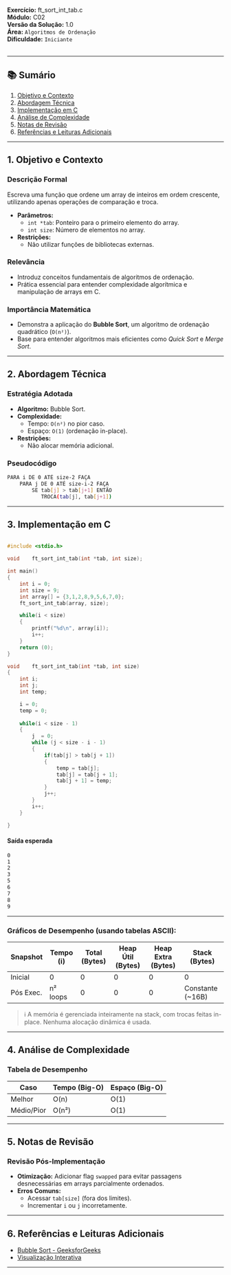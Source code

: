 **Exercício:** ft_sort_int_tab.c  
**Módulo:** C02  
**Versão da Solução:** 1.0  
**Área:** `Algoritmos de Ordenação`  
**Dificuldade:** `Iniciante`  
<br>  

---  

## 📚 Sumário  

1. [Objetivo e Contexto](#1-objetivo-e-contexto)  
2. [Abordagem Técnica](#2-abordagem-técnica)  
3. [Implementação em C](#3-implementação-em-c)  
4. [Análise de Complexidade](#4-análise-de-complexidade)  
5. [Notas de Revisão](#5-notas-de-revisão)  
6. [Referências e Leituras Adicionais](#6-referências-e-leituras-adicionais)  

---  

## 1. Objetivo e Contexto  

### Descrição Formal  
Escreva uma função que ordene um array de inteiros em ordem crescente, utilizando apenas operações de comparação e troca.  
- **Parâmetros:**  
  - `int *tab`: Ponteiro para o primeiro elemento do array.  
  - `int size`: Número de elementos no array.  
- **Restrições:**  
  - Não utilizar funções de bibliotecas externas.  

### Relevância  
- Introduz conceitos fundamentais de algoritmos de ordenação.  
- Prática essencial para entender complexidade algorítmica e manipulação de arrays em C.  

### Importância Matemática  
- Demonstra a aplicação do **Bubble Sort**, um algoritmo de ordenação quadrático (`O(n²)`).  
- Base para entender algoritmos mais eficientes como *Quick Sort* e *Merge Sort*.  

---  

## 2. Abordagem Técnica  

### Estratégia Adotada  
- **Algoritmo:** Bubble Sort.  
- **Complexidade:**  
  - Tempo: `O(n²)` no pior caso.  
  - Espaço: `O(1)` (ordenação in-place).  
- **Restrições:**  
  - Não alocar memória adicional.  

### Pseudocódigo  
```bash
PARA i DE 0 ATÉ size-2 FAÇA  
    PARA j DE 0 ATÉ size-i-2 FAÇA  
        SE tab[j] > tab[j+1] ENTÃO  
           TROCA(tab[j], tab[j+1]) 

``` 

---

## 3. Implementação em C

```c

#include <stdio.h>

void	ft_sort_int_tab(int *tab, int size);

int	main()
{
	int i = 0;
	int	size = 9;
	int array[] = {3,1,2,8,9,5,6,7,0};
	ft_sort_int_tab(array, size);

	while(i < size)
	{
		printf("%d\n", array[i]);
		i++;
	}
	return (0);
}

void	ft_sort_int_tab(int *tab, int size)
{
	int	i;
	int	j;
	int temp;

	i = 0;
	temp = 0;
	
	while(i < size - 1)
	{
		j  = 0;
		while (j < size - i - 1)
		{
			if(tab[j] > tab[j + 1])
			{
				temp = tab[j];
				tab[j] = tab[j + 1];
				tab[j + 1] = temp;
			}
			j++;
		}
		i++;
	}

}

```

#### Saída esperada
```bash
0  
1  
2  
3  
5  
6  
7  
8  
9  
```


---

### Gráficos de Desempenho (usando tabelas ASCII):

| Snapshot  | Tempo (i) | Total (Bytes) | Heap Útil (Bytes) | Heap Extra (Bytes) | Stack (Bytes)     |
| --------- | --------- | ------------- | ----------------- | ------------------ | ----------------- |
| Inicial   | 0         | 0             | 0                 | 0                  | 0                 |
| Pós Exec. | n² loops  | 0             | 0                 | 0                  | Constante (\~16B) |

> ℹ️ A memória é gerenciada inteiramente na stack, com trocas feitas in-place. Nenhuma alocação dinâmica é usada.


---

## 4. Análise de Complexidade  

### Tabela de Desempenho  
| Caso         | Tempo (Big-O) | Espaço (Big-O) |  
|--------------|---------------|----------------|  
| Melhor       | O(n)          | O(1)           |  
| Médio/Pior   | O(n²)         | O(1)           |  


---  

## 5. Notas de Revisão  

### Revisão Pós-Implementação  
- **Otimização:** Adicionar flag `swapped` para evitar passagens desnecessárias em arrays parcialmente ordenados.  
- **Erros Comuns:**  
  - Acessar `tab[size]` (fora dos limites).  
  - Incrementar `i` ou `j` incorretamente.  

---  

## 6. Referências e Leituras Adicionais  
- [Bubble Sort - GeeksforGeeks](https://www.geeksforgeeks.org/bubble-sort/)   
- [Visualização Interativa](https://visualgo.net/en/sorting)  

---  

